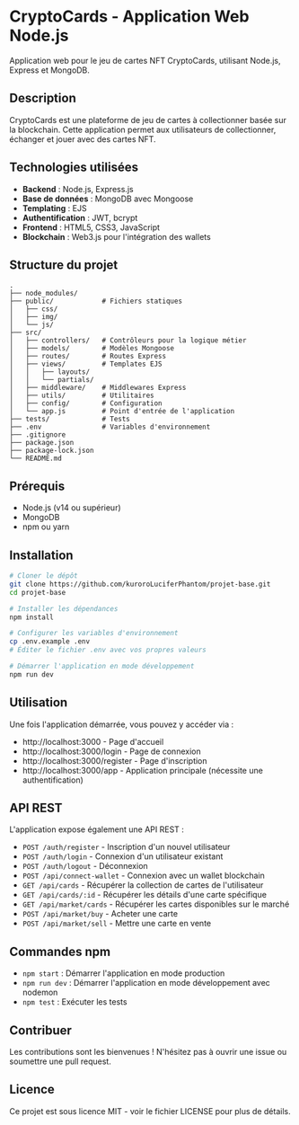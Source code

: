 # CryptoCards - Application Web Node.js

Application web pour le jeu de cartes NFT CryptoCards, utilisant Node.js, Express et MongoDB.

## Description

CryptoCards est une plateforme de jeu de cartes à collectionner basée sur la blockchain. Cette application permet aux utilisateurs de collectionner, échanger et jouer avec des cartes NFT.

## Technologies utilisées

- **Backend** : Node.js, Express.js
- **Base de données** : MongoDB avec Mongoose
- **Templating** : EJS
- **Authentification** : JWT, bcrypt
- **Frontend** : HTML5, CSS3, JavaScript
- **Blockchain** : Web3.js pour l'intégration des wallets

## Structure du projet

```
.
├── node_modules/
├── public/            # Fichiers statiques
│   ├── css/
│   ├── img/
│   └── js/
├── src/
│   ├── controllers/   # Contrôleurs pour la logique métier
│   ├── models/        # Modèles Mongoose
│   ├── routes/        # Routes Express
│   ├── views/         # Templates EJS
│   │   ├── layouts/
│   │   └── partials/
│   ├── middleware/    # Middlewares Express
│   ├── utils/         # Utilitaires
│   ├── config/        # Configuration
│   └── app.js         # Point d'entrée de l'application
├── tests/             # Tests
├── .env               # Variables d'environnement
├── .gitignore
├── package.json
├── package-lock.json
└── README.md
```

## Prérequis

- Node.js (v14 ou supérieur)
- MongoDB
- npm ou yarn

## Installation

```bash
# Cloner le dépôt
git clone https://github.com/kuroroLuciferPhantom/projet-base.git
cd projet-base

# Installer les dépendances
npm install

# Configurer les variables d'environnement
cp .env.example .env
# Éditer le fichier .env avec vos propres valeurs

# Démarrer l'application en mode développement
npm run dev
```

## Utilisation

Une fois l'application démarrée, vous pouvez y accéder via :

- http://localhost:3000 - Page d'accueil
- http://localhost:3000/login - Page de connexion
- http://localhost:3000/register - Page d'inscription
- http://localhost:3000/app - Application principale (nécessite une authentification)

## API REST

L'application expose également une API REST :

- `POST /auth/register` - Inscription d'un nouvel utilisateur
- `POST /auth/login` - Connexion d'un utilisateur existant
- `POST /auth/logout` - Déconnexion
- `POST /api/connect-wallet` - Connexion avec un wallet blockchain
- `GET /api/cards` - Récupérer la collection de cartes de l'utilisateur
- `GET /api/cards/:id` - Récupérer les détails d'une carte spécifique
- `GET /api/market/cards` - Récupérer les cartes disponibles sur le marché
- `POST /api/market/buy` - Acheter une carte
- `POST /api/market/sell` - Mettre une carte en vente

## Commandes npm

- `npm start` : Démarrer l'application en mode production
- `npm run dev` : Démarrer l'application en mode développement avec nodemon
- `npm test` : Exécuter les tests

## Contribuer

Les contributions sont les bienvenues ! N'hésitez pas à ouvrir une issue ou soumettre une pull request.

## Licence

Ce projet est sous licence MIT - voir le fichier LICENSE pour plus de détails.
